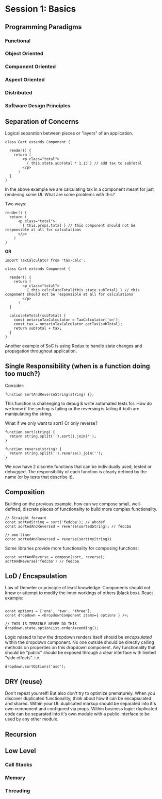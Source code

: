 # Session 1: Basics

## Programming Paradigms

### Functional

### Object Oriented

### Component Oriented

### Aspect Oriented

### Distributed



### Software Design Principles


## Separation of Concerns

Logical separation between pieces or "layers" of an application.
```(javascript)
class Cart extends Component {

  render() {
    return (
        <p class="total">
          { this.state.subTotal * 1.13 } // add tax to subTotal
        </p>
      )
  }
}

```
In the above example we are calculating tax in a component meant for just rendering some UI.
What are some problems with this?

Two ways:
```(javascript)
render() {
  return (
      <p class="total">
        { this.props.total } // this component should not be responsible at all for calculations
      </p>
    )
}
```
**OR**
```(javascript)
import TaxCalculator from 'tax-calc';

class Cart extends Component {

  render() {
    return (
        <p class="total">
          { this.calculateTotal(this.state.subTotal) } // this component should not be responsible at all for calculations
        </p>
      )
  }

  calculateTotal(subTotal) {
    const ontarioTaxCalculator = TaxCalculator('on');
    const tax = ontarioTaxCalculator.getTax(subTotal);
    return subTotal + tax;
  }
}

```
Another example of SoC is using Redux to handle state changes and propagation throughout application.

## Single Responsibility (when is a function doing too much?)

Consider:
```(javascript)
function sortAndReverseString(string) {};
```
This function is challenging to debug & write automated tests for. How do we know if the sorting is failing or the reversing is failing if both are manipulating the string.

What if we only want to sort? Or only reverse?
```(javascript)
function sort(string) {
  return string.split('').sort().join('');
}

function reverse(string) {
  return string.split('').reverse().join('');
}
```
We now have 2 discrete functions that can be individually used, tested or debugged.
The responsibility of each function is clearly defined by the name (or by tests that describe it).


## Composition

Building on the previous example, how can we compose small, well-defined, discrete pieces of functionality to build more complex functionality.

```(javascript)
// Straight forward
const sortedString = sort('fedcba'); // abcdef
const sortedAndReversed = reverse(sortedString); // fedcba

// one-liner
const sortedAndReversed = reverse(sort(myString))
```

Some libraries provide more functionality for composing functions:
```(javascript)
const sortAndReverse = compose(sort, reverse);
sortAndReverse('fedcba') // fedcba
```


## LoD / Encapsulation

Law of Demeter or principle of least knowledge. Components should not know or attempt to modify the inner workings of others (black box).
React example:
```(javascript)

const options = ['one', 'two', 'three'];
const dropdown = <DropdownComponent items={ options } />;

// THIS IS TERRIBLE NEVER DO THIS
dropdown.state.optionList.orderAscending();

```
Logic related to how the dropdown renders itself should be *encapsulated* within the dropdown component.
No one outside should be directly calling methods on properties on this dropdown component.
Any functionality that should be "public" should be exposed through a clear interface with limited "side effects".
i.e.
```(javascript)
dropdown.sortOptions('asc');

```

## DRY (reuse)

Don't repeat yourself!
But also don't try to optimize prematurely.
When you discover duplicated functionality, think about how it can be encapsulated and shared.
Within your UI: duplicated markup should be separated into it's own component and configured via props.
Within business logic: duplicated code can be separated into it's own module with a public interface to be used by any other module.



## Recursion



## Low Level

### Call Stacks

### Memory

### Threading
